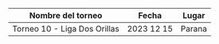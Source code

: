 |      Nombre del torneo       |   Fecha    |  Lugar  |
|:----------------------------:|:----------:|:-------:|
| Torneo 10 - Liga Dos Orillas | 2023 12 15 | Parana  |